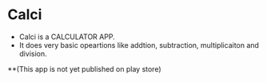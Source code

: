 # Calci

- Calci is a CALCULATOR APP. 
- It does very basic opeartions like addtion, subtraction, multiplicaiton and division.

**(This app is not yet published on play store)
